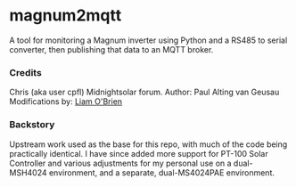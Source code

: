 # magnum2mqtt
A tool for monitoring a Magnum inverter using Python and a RS485 to serial converter, then publishing that data to an MQTT broker.

### Credits
Chris (aka user cpfl) Midnightsolar forum.
Author: Paul Alting van Geusau
Modifications by: [Liam O'Brien](https://github.com/finderman2/MagnasineMagPy)

### Backstory
Upstream work used as the base for this repo, with much of the code being practically identical.  I have since added more support for PT-100 Solar Controller and various adjustments for my personal use on a dual-MSH4024 environment, and a separate, dual-MS4024PAE environment.
